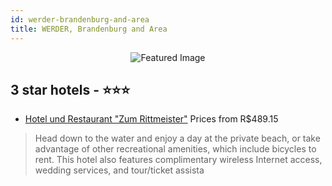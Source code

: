 ```yaml
---
id: werder-brandenburg-and-area
title: WERDER, Brandenburg and Area
---
```


<center><img src="https://i.travelapi.com/hotels/34000000/33880000/33873300/33873220/cc7c2bb9_z.jpg" alt="Featured Image" /></center>


##  3 star hotels - ⭐️⭐️⭐️

-    [Hotel und Restaurant "Zum Rittmeister"](https://us.hurb.com/br/hotels/werder/hotel-und-restaurant-zum-rittmeister-JNP-JP448590?cmp=18055) Prices from R$489.15
   > Head down to the water and enjoy a day at the private beach, or take advantage of other recreational amenities, which include bicycles to rent. This hotel also features complimentary wireless Internet access, wedding services, and tour/ticket assista

